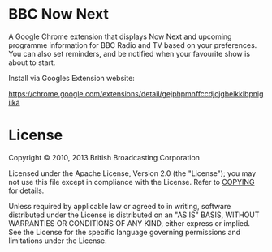 # BBC Now Next

A Google Chrome extension that displays Now Next and upcoming programme information
for BBC Radio and TV based on your preferences. You can also set reminders, and be
notified when your favourite show is about to start.

Install via Googles Extension website:

https://chrome.google.com/extensions/detail/gejphpmnffccdjcjgbelkklbpnigiika

# License

Copyright &copy; 2010, 2013 British Broadcasting Corporation

Licensed under the Apache License, Version 2.0 (the "License");
you may not use this file except in compliance with the License.
Refer to [COPYING](https://github.com/bbcrd/BBC-Now-Next-Chrome/blob/master/COPYING) for details.

Unless required by applicable law or agreed to in writing, software
distributed under the License is distributed on an "AS IS" BASIS,
WITHOUT WARRANTIES OR CONDITIONS OF ANY KIND, either express or implied.
See the License for the specific language governing permissions and
limitations under the License.
